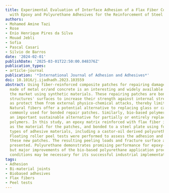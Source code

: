 ```yaml
---
title: Experimental Evaluation of Interface Adhesion of a Flax Fiber Composite Patch
  with Epoxy and Polyurethane Adhesives for the Reinforcement of Steel Structures
authors:
- Mohamed Amine Tazi
- Rose
- Enio Henrique Pires da Silva
- Mouad Jebli
- Sofia
- Pascal Casari
- Silvio de Barros
date: '2024-02-01'
publishDate: '2025-03-01T22:50:00.048376Z'
publication_types:
- article-journal
publication: '*International Journal of Adhesion and Adhesives*'
doi: 10.1016/j.ijadhadh.2023.103559
abstract: Using fiber-reinforced composite patches for repairing damaged structures
  made of metal or/and concrete is an interesting and widely available solution on
  the market using synthetic materials. These repairing patches are bonded on the
  structures' surfaces to increase their strength against internal stresses, as well
  as protect them from external physico-chemical attacks, thereby limiting crack propagation.
  Natural fibers offer a potential alternative to replacing glass or carbon fibers
  commonly used for bonded repair patches. Similarly, bio-based polymers represent
  an important sustainable alternative for partially or entirely replacing the petroleum-based
  polymers. In this study, an epoxy matrix reinforced with flax fiber is proposed
  as the material for the patches, and bonded to a steel plate using four different
  types of adhesive materials, including a castor-oil derived polyurethane resin.
  Floating roller peel tests were performed to assess the adhesion and viability of
  these new patches. The resulting peeling loads and fracture surface analysis are
  presented. Polyurethane demonstrates promising performance for epoxy-to-steel joints,
  but major improvements of the bio-based polyurethane application process and curing
  conditions may be necessary for its successful industrial implementation.
tags:
- Adhesion
- Bi-material joints
- Biobased adhesives
- Flax fibers
- Peel tests
---
```


